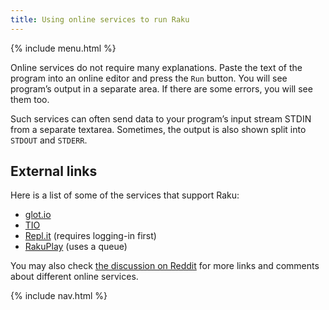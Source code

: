 ```yaml
---
title: Using online services to run Raku
---
```


{% include menu.html %}

Online services do not require many explanations. Paste the text of the program into an online editor and press the `Run` button. You will see program’s output in a separate area. If there are some errors, you will see them too. 

Such services can often send data to your program’s input stream STDIN from a separate textarea. Sometimes, the output is also shown split into `STDOUT` and `STDERR`.

## External links

Here is a list of some of the services that support Raku:

* [glot.io](https://glot.io/new/raku)
* [TIO](https://tio.run/#perl6)
* [Repl.it](https://repl.it/new/raku) (requires logging-in first)
* [RakuPlay](https://rakudist.raku.org/play/) (uses a queue)

You may also check [the discussion on Reddit](https://www.reddit.com/r/rakulang/comments/kj63dq/glotio_now_supports_raku/ggxow6n/) for more links and comments about different online services.

{% include nav.html %}
